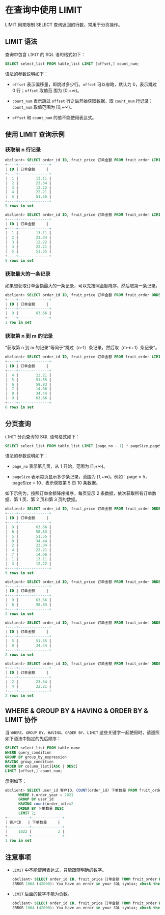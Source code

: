 在查询中使用 LIMIT 
=================================

LIMIT 用来限制 SELECT 查询返回的行数，常用于分页操作。

LIMIT 语法 
-----------------------------

查询中包含 `LIMIT` 的 SQL 语句格式如下：

```sql
SELECT select_list FROM table_list LIMIT [offset,] count_num;
```



语法的参数说明如下：

* `offset` 表示偏移量，即跳过多少行。`offset` 可以省略，默认为 0，表示跳过 0 行；`offset` 取值范
  围为 \[0,+∞)。

  

* `count_num` 表示跳过 `offset` 行之后开始获取数据，取 `count_num` 行记录；`count_num` 取值范围为 \[0,+∞)。

  

* `offset` 和 `count_num` 的值不能使用表达式。

  




使用 LIMIT 查询示例 
----------------------------------

### 获取前 n 行记录 

```sql
obclient> SELECT order_id ID, fruit_price 订单金额 FROM fruit_order LIMIT 5;
+----+--------------+
| ID | 订单金额     |
+----+--------------+
|  1 |        13.11 |
|  2 |        23.34 |
|  3 |        12.22 |
|  4 |        22.21 |
|  5 |        51.55 |
+----+--------------+
5 rows in set

obclient> SELECT order_id ID, fruit_price 订单金额 FROM fruit_order LIMIT 0,5;
+----+--------------+
| ID | 订单金额     |
+----+--------------+
|  1 |        13.11 |
|  2 |        23.34 |
|  3 |        12.22 |
|  4 |        22.21 |
|  5 |        51.55 |
+----+--------------+
5 rows in set
```



### 获取最大的一条记录 

如果想获取订单金额最大的一条记录，可以先按照金额降序，然后取第一条记录。

```sql
obclient> SELECT order_id ID, fruit_price 订单金额 FROM fruit_order ORDER BY fruit_price DESC LIMIT 1;
+----+--------------+
| ID | 订单金额     |
+----+--------------+
|  9 |        63.66 |
+----+--------------+
1 row in set
```



### 获取第 n 到 m 的记录 

"获取第 n 到 m 的记录"等同于"跳过（n-1）条记录，然后取（m-n+1）条记录"。

```sql
obclient> SELECT order_id ID, fruit_price 订单金额 FROM fruit_order LIMIT 3,7;
+----+--------------+
| ID | 订单金额     |
+----+--------------+
|  4 |        22.21 |
|  5 |        51.55 |
|  6 |        58.83 |
|  7 |        14.66 |
|  8 |        34.44 |
|  9 |        63.66 |
+----+--------------+
6 rows in set
```



分页查询 
-------------------------

`LIMIT` 分页查询的 SQL 语句格式如下：

```sql
SELECT select_list FROM table_list LIMIT (page_no - 1) * pageSize,pageSize;
```



语法的参数说明如下：

* `page_no` 表示第几页，从 1 开始，范围为 \[1,+∞)。

  

* `pageSize` 表示每页显示多少条记录，范围为 \[1,+∞)。例如：page = 5，pageSize = 10，表示获取第 5 页 10 条数据。

  




如下示例为，按照订单金额降序排序，每页显示 2 条数据，依次获取所有订单数据、第 1 页、第 2 页和第 3 页的数据。

```sql
obclient> SELECT order_id ID, fruit_price 订单金额 FROM fruit_order ORDER BY fruit_price DESC;
+----+--------------+
| ID | 订单金额     |
+----+--------------+
|  9 |        63.66 |
|  6 |        58.83 |
|  5 |        51.55 |
|  8 |        34.44 |
|  2 |        23.34 |
|  4 |        22.21 |
|  7 |        14.66 |
|  1 |        13.11 |
|  3 |        12.22 |
+----+--------------+
9 rows in set

obclient> SELECT order_id ID, fruit_price 订单金额 FROM fruit_order ORDER BY fruit_price DESC LIMIT 0,2;
+----+--------------+
| ID | 订单金额     |
+----+--------------+
|  9 |        63.66 |
|  6 |        58.83 |
+----+--------------+
2 rows in set

obclient> SELECT order_id ID, fruit_price 订单金额 FROM fruit_order ORDER BY fruit_price DESC LIMIT 2,2;
+----+--------------+
| ID | 订单金额     |
+----+--------------+
|  5 |        51.55 |
|  8 |        34.44 |
+----+--------------+
2 rows in set

obclient> SELECT order_id ID, fruit_price 订单金额 FROM fruit_order ORDER BY fruit_price DESC LIMIT 4,2;
+----+--------------+
| ID | 订单金额     |
+----+--------------+
|  2 |        23.34 |
|  4 |        22.21 |
+----+--------------+
2 rows in set
```



WHERE \& GROUP BY \& HAVING \& ORDER BY \& LIMIT 协作 
------------------------------------------------------------------------

当 `WHERE`、`GROUP BY`、`HAVING`、`ORDER BY`、`LIMIT` 这些关键字一起使用时，请遵照如下语法中指定的先后顺序：

```sql
SELECT select_list FROM table_name
WHERE query_condition  
GROUP BY group_by_expression  
HAVING group_condition 
ORDER BY column_list][ASC | DESC]
LIMIT [offset,] count_num;
```



示例如下：

```sql
obclient> SELECT user_id 客户ID, COUNT(order_id) 下单数量 FROM fruit_order t
      WHERE t.order_year = 2021
      GROUP BY user_id
      HAVING count(order_id)>=2
      ORDER BY 下单数量 DESC
      LIMIT 2;
+----------+--------------+
| 客户ID   | 下单数量     |
+----------+--------------+
|     1022 |            2 |
+----------+--------------+
1 row in set
```



注意事项 
-------------------------

* `LIMIT` 中不能使用表达式，只能跟随明确的数字。

  ```sql
  obclient> SELECT order_id ID, fruit_price 订单金额 FROM fruit_order LIMIT 3+1,7;
  ERROR 1064 (42000): You have an error in your SQL syntax; check the manual that corresponds to your OceanBase version for the right syntax to use near '+1,7' at line 1
  ```

  

* `LIMIT` 后面的数字不能为负数。

  ```sql
  obclient> SELECT order_id ID, fruit_price 订单金额 FROM fruit_order LIMIT -3;
  ERROR 1064 (42000): You have an error in your SQL syntax; check the manual that corresponds to your OceanBase version for the right syntax to use near '-3' at line 1
  ```

  



